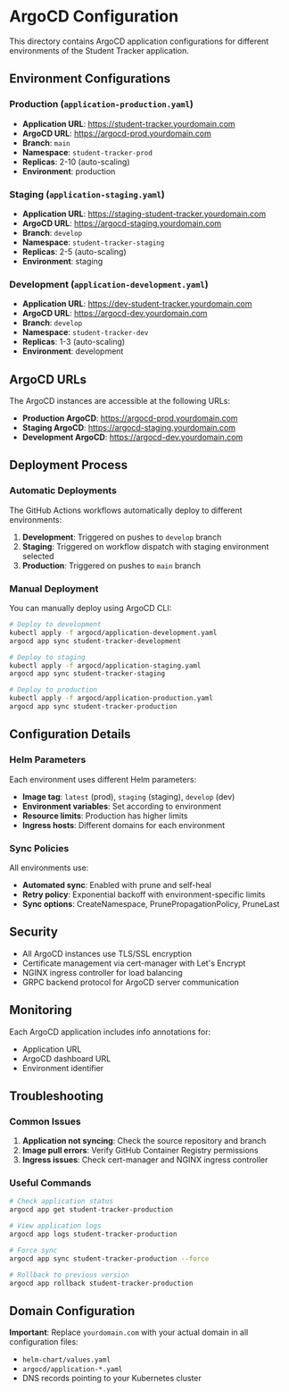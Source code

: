 # ArgoCD Configuration

This directory contains ArgoCD application configurations for different environments of the Student Tracker application.

## Environment Configurations

### Production (`application-production.yaml`)
- **Application URL**: https://student-tracker.yourdomain.com
- **ArgoCD URL**: https://argocd-prod.yourdomain.com
- **Branch**: `main`
- **Namespace**: `student-tracker-prod`
- **Replicas**: 2-10 (auto-scaling)
- **Environment**: production

### Staging (`application-staging.yaml`)
- **Application URL**: https://staging-student-tracker.yourdomain.com
- **ArgoCD URL**: https://argocd-staging.yourdomain.com
- **Branch**: `develop`
- **Namespace**: `student-tracker-staging`
- **Replicas**: 2-5 (auto-scaling)
- **Environment**: staging

### Development (`application-development.yaml`)
- **Application URL**: https://dev-student-tracker.yourdomain.com
- **ArgoCD URL**: https://argocd-dev.yourdomain.com
- **Branch**: `develop`
- **Namespace**: `student-tracker-dev`
- **Replicas**: 1-3 (auto-scaling)
- **Environment**: development

## ArgoCD URLs

The ArgoCD instances are accessible at the following URLs:

- **Production ArgoCD**: https://argocd-prod.yourdomain.com
- **Staging ArgoCD**: https://argocd-staging.yourdomain.com
- **Development ArgoCD**: https://argocd-dev.yourdomain.com

## Deployment Process

### Automatic Deployments

The GitHub Actions workflows automatically deploy to different environments:

1. **Development**: Triggered on pushes to `develop` branch
2. **Staging**: Triggered on workflow dispatch with staging environment selected
3. **Production**: Triggered on pushes to `main` branch

### Manual Deployment

You can manually deploy using ArgoCD CLI:

```bash
# Deploy to development
kubectl apply -f argocd/application-development.yaml
argocd app sync student-tracker-development

# Deploy to staging
kubectl apply -f argocd/application-staging.yaml
argocd app sync student-tracker-staging

# Deploy to production
kubectl apply -f argocd/application-production.yaml
argocd app sync student-tracker-production
```

## Configuration Details

### Helm Parameters

Each environment uses different Helm parameters:

- **Image tag**: `latest` (prod), `staging` (staging), `develop` (dev)
- **Environment variables**: Set according to environment
- **Resource limits**: Production has higher limits
- **Ingress hosts**: Different domains for each environment

### Sync Policies

All environments use:
- **Automated sync**: Enabled with prune and self-heal
- **Retry policy**: Exponential backoff with environment-specific limits
- **Sync options**: CreateNamespace, PrunePropagationPolicy, PruneLast

## Security

- All ArgoCD instances use TLS/SSL encryption
- Certificate management via cert-manager with Let's Encrypt
- NGINX ingress controller for load balancing
- GRPC backend protocol for ArgoCD server communication

## Monitoring

Each ArgoCD application includes info annotations for:
- Application URL
- ArgoCD dashboard URL
- Environment identifier

## Troubleshooting

### Common Issues

1. **Application not syncing**: Check the source repository and branch
2. **Image pull errors**: Verify GitHub Container Registry permissions
3. **Ingress issues**: Check cert-manager and NGINX ingress controller

### Useful Commands

```bash
# Check application status
argocd app get student-tracker-production

# View application logs
argocd app logs student-tracker-production

# Force sync
argocd app sync student-tracker-production --force

# Rollback to previous version
argocd app rollback student-tracker-production
```

## Domain Configuration

**Important**: Replace `yourdomain.com` with your actual domain in all configuration files:

- `helm-chart/values.yaml`
- `argocd/application-*.yaml`
- DNS records pointing to your Kubernetes cluster